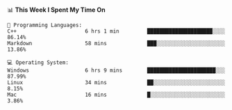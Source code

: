 
<!--START_SECTION:waka-->
📊 **This Week I Spent My Time On** 

```text
💬 Programming Languages: 
C++                      6 hrs 1 min         █████████████████████░░░░   86.14% 
Markdown                 58 mins             ███░░░░░░░░░░░░░░░░░░░░░░   13.86%

💻 Operating System: 
Windows                  6 hrs 9 mins        ██████████████████████░░░   87.99% 
Linux                    34 mins             ██░░░░░░░░░░░░░░░░░░░░░░░   8.15% 
Mac                      16 mins             █░░░░░░░░░░░░░░░░░░░░░░░░   3.86%

```


<!--END_SECTION:waka-->

